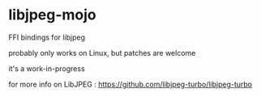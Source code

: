# libjpeg-mojo
FFI bindings for libjpeg

probably only works on Linux, but patches are welcome

it's a work-in-progress

for more info on LibJPEG : https://github.com/libjpeg-turbo/libjpeg-turbo
